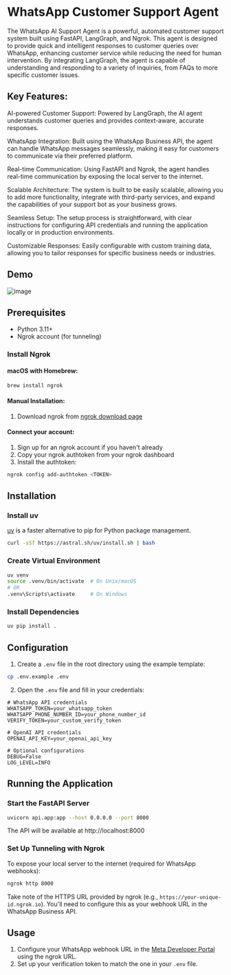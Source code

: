 # WhatsApp Customer Support Agent

The WhatsApp AI Support Agent is a powerful, automated customer support system built using FastAPI, LangGraph, and Ngrok. This agent is designed to provide quick and intelligent responses to customer queries over WhatsApp, enhancing customer service while reducing the need for human intervention. By integrating LangGraph, the agent is capable of understanding and responding to a variety of inquiries, from FAQs to more specific customer issues.

## Key Features:
AI-powered Customer Support: Powered by LangGraph, the AI agent understands customer queries and provides context-aware, accurate responses.

WhatsApp Integration: Built using the WhatsApp Business API, the agent can handle WhatsApp messages seamlessly, making it easy for customers to communicate via their preferred platform.

Real-time Communication: Using FastAPI and Ngrok, the agent handles real-time communication by exposing the local server to the internet.

Scalable Architecture: The system is built to be easily scalable, allowing you to add more functionality, integrate with third-party services, and expand the capabilities of your support bot as your business grows.

Seamless Setup: The setup process is straightforward, with clear instructions for configuring API credentials and running the application locally or in production environments.

Customizable Responses: Easily configurable with custom training data, allowing you to tailor responses for specific business needs or industries.

## Demo 
![image](https://github.com/user-attachments/assets/5f96e0e3-e219-4f52-9a1f-0818c47a8b5b)


## Prerequisites

- Python 3.11+
- Ngrok account (for tunneling)

### Install Ngrok

#### macOS with Homebrew:

```bash
brew install ngrok
```

#### Manual Installation:

1. Download ngrok from [ngrok download page](https://ngrok.com/download)

#### Connect your account:

1. Sign up for an ngrok account if you haven't already
2. Copy your ngrok authtoken from your ngrok dashboard
3. Install the authtoken:

```bash
ngrok config add-authtoken <TOKEN>
```

## Installation

### Install uv

[uv](https://github.com/astral-sh/uv) is a faster alternative to pip for Python package management.

```bash
curl -sSf https://astral.sh/uv/install.sh | bash
```

### Create Virtual Environment

```bash
uv venv
source .venv/bin/activate  # On Unix/macOS
# OR
.venv\Scripts\activate     # On Windows
```

### Install Dependencies

```bash
uv pip install .
```

## Configuration

1. Create a `.env` file in the root directory using the example template:

```bash
cp .env.example .env
```

2. Open the `.env` file and fill in your credentials:

```
# WhatsApp API credentials
WHATSAPP_TOKEN=your_whatsapp_token
WHATSAPP_PHONE_NUMBER_ID=your_phone_number_id
VERIFY_TOKEN=your_custom_verify_token

# OpenAI API credentials
OPENAI_API_KEY=your_openai_api_key

# Optional configurations
DEBUG=False
LOG_LEVEL=INFO
```

## Running the Application

### Start the FastAPI Server

```bash
uvicorn api.app:app --host 0.0.0.0 --port 8000
```

The API will be available at http://localhost:8000

### Set Up Tunneling with Ngrok

To expose your local server to the internet (required for WhatsApp webhooks):

```bash
ngrok http 8000
```

Take note of the HTTPS URL provided by ngrok (e.g., `https://your-unique-id.ngrok.io`). You'll need to configure this as your webhook URL in the WhatsApp Business API.

## Usage

1. Configure your WhatsApp webhook URL in the [Meta Developer Portal](https://developers.facebook.com/) using the ngrok URL.
2. Set up your verification token to match the one in your `.env` file.





